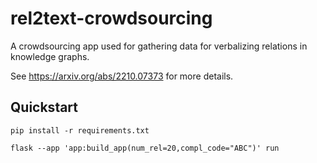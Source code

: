 # rel2text-crowdsourcing

A crowdsourcing app used for gathering data for verbalizing relations in knowledge graphs.

See https://arxiv.org/abs/2210.07373 for more details.

## Quickstart
```
pip install -r requirements.txt

flask --app 'app:build_app(num_rel=20,compl_code="ABC")' run
```